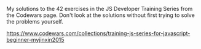 My solutions to the 42 exercises in the JS Developer Training Series from the Codewars page.
Don't look at the solutions without first trying to solve the problems yourself.

https://www.codewars.com/collections/training-js-series-for-javascript-beginner-myjinxin2015

